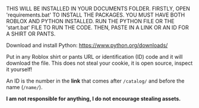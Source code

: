THIS WILL BE INSTALLED IN YOUR DOCUMENTS FOLDER.
FIRSTLY, OPEN 'requirements.bat' TO INSTALL THE PACKAGES.
YOU MUST HAVE BOTH ROBLOX AND PYTHON INSTALLED.
RUN THE PYTHON FILE OR THE 'start.bat' FILE TO RUN THE CODE. THEN, PASTE IN A LINK OR AN ID FOR A SHIRT OR PANTS.

Download and install Python: https://www.python.org/downloads/

Put in any Roblox shirt or pants URL or identification (ID) code and it will download the file. This does not steal your cookie, it is open source, inspect it yourself!

An ID is the number in the **link** that comes after `/catalog/` and before the name (`/name/`).

**I am not responsible for anything, I do not encourage stealing assets.**
